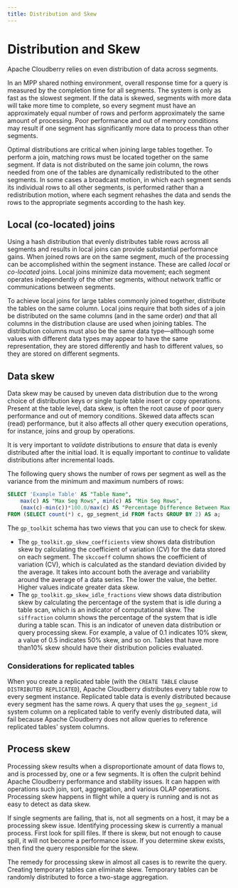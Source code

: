 ```yaml
---
title: Distribution and Skew
---
```


# Distribution and Skew

Apache Cloudberry relies on even distribution of data across segments.

In an MPP shared nothing environment, overall response time for a query is measured by the completion time for all segments. The system is only as fast as the slowest segment. If the data is skewed, segments with more data will take more time to complete, so every segment must have an approximately equal number of rows and perform approximately the same amount of processing. Poor performance and out of memory conditions may result if one segment has significantly more data to process than other segments.

Optimal distributions are critical when joining large tables together. To perform a join, matching rows must be located together on the same segment. If data is not distributed on the same join column, the rows needed from one of the tables are dynamically redistributed to the other segments. In some cases a broadcast motion, in which each segment sends its individual rows to all other segments, is performed rather than a redistribution motion, where each segment rehashes the data and sends the rows to the appropriate segments according to the hash key.

## Local (co-located) joins

Using a hash distribution that evenly distributes table rows across all segments and results in local joins can provide substantial performance gains. When joined rows are on the same segment, much of the processing can be accomplished within the segment instance. These are called *local* or *co-located* joins. Local joins minimize data movement; each segment operates independently of the other segments, without network traffic or communications between segments.

To achieve local joins for large tables commonly joined together, distribute the tables on the same column. Local joins require that both sides of a join be distributed on the same columns (and in the same order) *and* that all columns in the distribution clause are used when joining tables. The distribution columns must also be the same data type—although some values with different data types may appear to have the same representation, they are stored differently and hash to different values, so they are stored on different segments.

## Data skew

Data skew may be caused by uneven data distribution due to the wrong choice of distribution keys or single tuple table insert or copy operations. Present at the table level, data skew, is often the root cause of poor query performance and out of memory conditions. Skewed data affects scan (read) performance, but it also affects all other query execution operations, for instance, joins and group by operations.

It is very important to *validate* distributions to *ensure* that data is evenly distributed after the initial load. It is equally important to *continue* to validate distributions after incremental loads.

The following query shows the number of rows per segment as well as the variance from the minimum and maximum numbers of rows:

```sql
SELECT 'Example Table' AS "Table Name", 
    max(c) AS "Max Seg Rows", min(c) AS "Min Seg Rows", 
    (max(c)-min(c))*100.0/max(c) AS "Percentage Difference Between Max & Min" 
FROM (SELECT count(*) c, gp_segment_id FROM facts GROUP BY 2) AS a;
```

The `gp_toolkit` schema has two views that you can use to check for skew.

- The `gp_toolkit.gp_skew_coefficients` view shows data distribution skew by calculating the coefficient of variation (CV) for the data stored on each segment. The `skccoeff` column shows the coefficient of variation (CV), which is calculated as the standard deviation divided by the average. It takes into account both the average and variability around the average of a data series. The lower the value, the better. Higher values indicate greater data skew.
- The `gp_toolkit.gp_skew_idle_fractions` view shows data distribution skew by calculating the percentage of the system that is idle during a table scan, which is an indicator of computational skew. The `siffraction` column shows the percentage of the system that is idle during a table scan. This is an indicator of uneven data distribution or query processing skew. For example, a value of 0.1 indicates 10% skew, a value of 0.5 indicates 50% skew, and so on. Tables that have more than10% skew should have their distribution policies evaluated.

### Considerations for replicated tables

When you create a replicated table (with the `CREATE TABLE` clause `DISTRIBUTED REPLICATED`), Apache Cloudberry distributes every table row to every segment instance. Replicated table data is evenly distributed because every segment has the same rows. A query that uses the `gp_segment_id` system column on a replicated table to verify evenly distributed data, will fail because Apache Cloudberry does not allow queries to reference replicated tables' system columns.

## Process skew

Processing skew results when a disproportionate amount of data flows to, and is processed by, one or a few segments. It is often the culprit behind Apache Cloudberry performance and stability issues. It can happen with operations such join, sort, aggregation, and various OLAP operations. Processing skew happens in flight while a query is running and is not as easy to detect as data skew.

If single segments are failing, that is, not all segments on a host, it may be a processing skew issue. Identifying processing skew is currently a manual process. First look for spill files. If there is skew, but not enough to cause spill, it will not become a performance issue. If you determine skew exists, then find the query responsible for the skew.

The remedy for processing skew in almost all cases is to rewrite the query. Creating temporary tables can eliminate skew. Temporary tables can be randomly distributed to force a two-stage aggregation.

